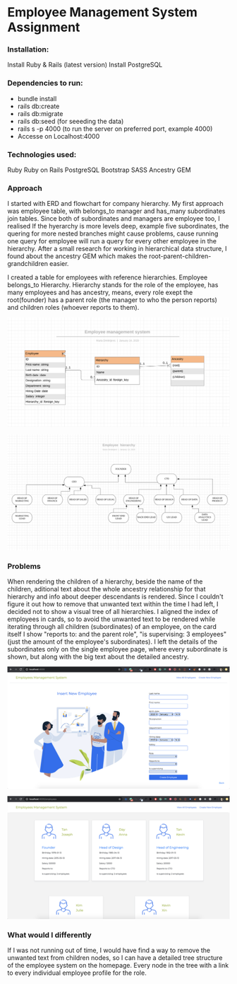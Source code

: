 # Employee Management System Assignment

### Installation:
Install Ruby & Rails (latest version)
Install PostgreSQL

### Dependencies to run:
* bundle install
* rails db:create
* rails db:migrate
* rails db:seed (for seeeding the data)
* rails s -p 4000 (to run the server on preferred port, example 4000)
* Accesse on Localhost:4000

### Technologies used:
Ruby 
Ruby on Rails
PostgreSQL
Bootstrap
SASS
Ancestry GEM


### Approach
I started with ERD and flowchart for company hierarchy. My first approach was employee table, with belongs_to manager and has_many subordinates join tables. Since both of subordinates and managers are employee too, I realised If the hyerarchy is more levels deep, example five subordinates, the quering for more nested branches might cause problems, cause running one query for employee will run a query for every other employee in the hierarchy. After a small research for working in hierarchical data structure, I found about the ancestry GEM which makes the root-parent-children-grandchildren easier.


I created a table for employees with reference hierarchies. Employee belongs_to Hierarchy. Hierarchy stands for the role of the employee, has many employees and has ancestry, means, every role exept the root(founder) has a parent role (the manager to who the person reports) and children roles (whoever reports to them).

![wireFrames](https://github.com/mau-dev/ems/blob/master/erd.png)

![wireFrames](https://github.com/mau-dev/ems/blob/master/employee-hierarchy.png)

### Problems 
When rendering the children of a hierarchy, beside the name of the children, aditional text about the whole ancestry relationship for that hierarchy and info about deeper descendants is rendered.
Since I couldn't figure it out how to remove that unwanted text within the time I had left, I decided not to show a visual tree of all hierarchies. I aligned the index of employees in cards, so to avoid the unwanted text to be rendered while iterating through all children (subordinates) of an employee, on the card itself I show "reports to: and the parent role", "is supervising: 3 employees"(just the amount of the employee's subordinates). I left the details of the subordinates only on the single employee page, where every subordinate is shown, but along with the big text about the detailed ancestry.

![wireFrames](https://github.com/mau-dev/ems/blob/master/Screenshot-root-form-new-emp.png)

![wireFrames](https://github.com/mau-dev/ems/blob/master/Screenshot-employees-index.png)


### What would I differently
If I was not running out of time, I would have find a way to remove the unwanted text from children nodes, so I can have a detailed tree structure of the employee system on the homepage. Every node in the tree with a link to every individual employee profile for the role. 